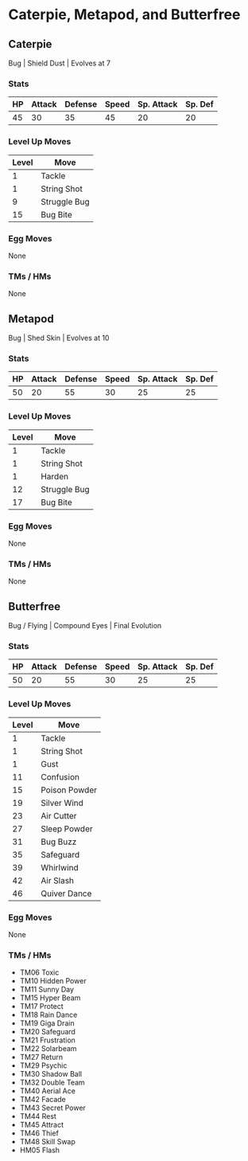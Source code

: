 # Caterpie, Metapod, and Butterfree

## Caterpie
Bug | Shield Dust | Evolves at 7

### Stats
| HP | Attack | Defense | Speed | Sp. Attack | Sp. Def |
|---|---|---|---|---|---|
| 45 | 30 | 35 | 45 | 20 | 20 |

### Level Up Moves
| Level | Move |
|---|---|
| 1 | Tackle |
| 1 | String Shot |
| 9 | Struggle Bug |
| 15 | Bug Bite |

### Egg Moves
None

### TMs / HMs
None

## Metapod
Bug | Shed Skin | Evolves at 10

### Stats
| HP | Attack | Defense | Speed | Sp. Attack | Sp. Def |
|---|---|---|---|---|---|
| 50 | 20 | 55 | 30 | 25 | 25 |

### Level Up Moves
| Level | Move |
|--|--|
| 1 | Tackle |
| 1 | String Shot |
| 1 | Harden |
| 12 | Struggle Bug |
| 17 | Bug Bite |

### Egg Moves
None

### TMs / HMs
None

## Butterfree
Bug / Flying | Compound Eyes | Final Evolution

### Stats
| HP | Attack | Defense | Speed | Sp. Attack | Sp. Def |
|---|---|---|---|---|---|
| 50 | 20 | 55 | 30 | 25 | 25 |

### Level Up Moves
| Level | Move |
|---|---|
| 1 | Tackle |
| 1 | String Shot |
| 1 | Gust |
| 11 | Confusion |
| 15 | Poison Powder |
| 19 | Silver Wind |
| 23 | Air Cutter  |
| 27 | Sleep Powder |
| 31 | Bug Buzz |
| 35 | Safeguard |
| 39 | Whirlwind |
| 42 | Air Slash |
| 46 | Quiver Dance |

### Egg Moves
None

### TMs / HMs
 - TM06 Toxic
 - TM10 Hidden Power
 - TM11 Sunny Day
 - TM15 Hyper Beam
 - TM17 Protect
 - TM18 Rain Dance
 - TM19 Giga Drain
 - TM20 Safeguard
 - TM21 Frustration
 - TM22 Solarbeam
 - TM27 Return
 - TM29 Psychic
 - TM30 Shadow Ball
 - TM32 Double Team
 - TM40 Aerial Ace
 - TM42 Facade
 - TM43 Secret Power
 - TM44 Rest
 - TM45 Attract
 - TM46 Thief
 - TM48 Skill Swap
 - HM05 Flash